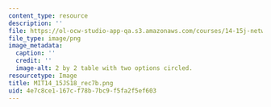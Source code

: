 ```yaml
---
content_type: resource
description: ''
file: https://ol-ocw-studio-app-qa.s3.amazonaws.com/courses/14-15j-networks-spring-2018/4e7c8ce1167cf78b7bc9f5fa2f5ef603_MIT14_15JS18_rec7b.png
file_type: image/png
image_metadata:
  caption: ''
  credit: ''
  image-alt: 2 by 2 table with two options circled.
resourcetype: Image
title: MIT14_15JS18_rec7b.png
uid: 4e7c8ce1-167c-f78b-7bc9-f5fa2f5ef603
---
```

